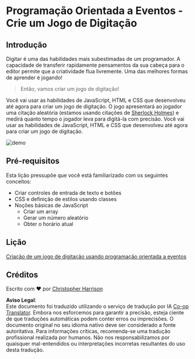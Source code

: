 <!--
CO_OP_TRANSLATOR_METADATA:
{
  "original_hash": "957547b822c40042e07d591c4fbfde4f",
  "translation_date": "2025-08-24T13:49:26+00:00",
  "source_file": "4-typing-game/README.md",
  "language_code": "pt"
}
-->
# Programação Orientada a Eventos - Crie um Jogo de Digitação

## Introdução

Digitar é uma das habilidades mais subestimadas de um programador. A capacidade de transferir rapidamente pensamentos da sua cabeça para o editor permite que a criatividade flua livremente. Uma das melhores formas de aprender é jogando!

> Então, vamos criar um jogo de digitação!

Você vai usar as habilidades de JavaScript, HTML e CSS que desenvolveu até agora para criar um jogo de digitação. O jogo apresentará ao jogador uma citação aleatória (estamos usando citações de [Sherlock Holmes](https://en.wikipedia.org/wiki/Sherlock_Holmes)) e medirá quanto tempo o jogador leva para digitá-la com precisão. Você vai usar as habilidades de JavaScript, HTML e CSS que desenvolveu até agora para criar um jogo de digitação.

![demo](../../../4-typing-game/images/demo.gif)

## Pré-requisitos

Esta lição pressupõe que você está familiarizado com os seguintes conceitos:

- Criar controles de entrada de texto e botões
- CSS e definição de estilos usando classes
- Noções básicas de JavaScript
  - Criar um array
  - Gerar um número aleatório
  - Obter o horário atual

## Lição

[Criação de um jogo de digitação usando programação orientada a eventos](./typing-game/README.md)

## Créditos

Escrito com ♥️ por [Christopher Harrison](http://www.twitter.com/geektrainer)

**Aviso Legal**:  
Este documento foi traduzido utilizando o serviço de tradução por IA [Co-op Translator](https://github.com/Azure/co-op-translator). Embora nos esforcemos para garantir a precisão, esteja ciente de que traduções automáticas podem conter erros ou imprecisões. O documento original no seu idioma nativo deve ser considerado a fonte autoritativa. Para informações críticas, recomenda-se uma tradução profissional realizada por humanos. Não nos responsabilizamos por quaisquer mal-entendidos ou interpretações incorretas resultantes do uso desta tradução.